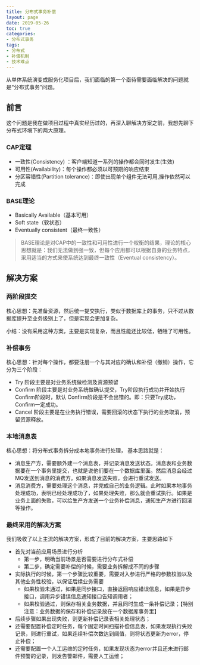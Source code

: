 ```yaml
---
title: 分布式事务补偿
layout: page
date: 2019-05-26
toc: true
categories: 
- 分布式事务
tags: 
- 分布式
- 补偿机制
- 技术难点
---
```

从单体系统演变成服务化项目后，我们面临的第一个亟待需要面临解决的问题就是“分布式事务”问题。
<!-- more-->
## 前言
这个问题是我在做项目过程中真实经历过的，再深入聊解决方案之前，我想先聊下分布式环境下的两大原理。

### CAP定理
- 一致性(Consistency) ：客户端知道一系列的操作都会同时发生(生效)
- 可用性(Availability)：每个操作都必须以可预期的响应结束
- 分区容错性(Partition tolerance)：即使出现单个组件无法可用,操作依然可以完成

### BASE理论
- Basically Available（基本可用）
- Soft state（软状态）
- Eventually consistent（最终一致性）

> BASE理论是对CAP中的一致性和可用性进行一个权衡的结果，理论的核心思想就是：我们无法做到强一致，但每个应用都可以根据自身的业务特点，采用适当的方式来使系统达到最终一致性（Eventual consistency）。

## 解决方案
### 两阶段提交
核心思想：先准备资源，然后统一提交执行，类似于数据库上的事务，只不过从数据库提升至业务级别上了，但是实现会更加复杂。

小结：没有采用这种方案，主要是实现复杂，而且性能还比较低，牺牲了可用性。

### 补偿事务
核心思想：针对每个操作，都要注册一个与其对应的确认和补偿（撤销）操作，它分为三个阶段：
- Try 阶段主要是对业务系统做检测及资源预留
- Confirm 阶段主要是对业务系统做确认提交，Try阶段执行成功并开始执行 Confirm阶段时，默认 Confirm阶段是不会出错的。即：只要Try成功，Confirm一定成功。
- Cancel 阶段主要是在业务执行错误，需要回滚的状态下执行的业务取消，预留资源释放。

### 本地消息表
核心思想：将分布式事务拆分成本地事务进行处理，
基本思路就是：
- 消息生产方，需要额外建一个消息表，并记录消息发送状态。消息表和业务数据要在一个事务里提交，也就是说他们要在一个数据库里面。然后消息会经过MQ发送到消息的消费方。如果消息发送失败，会进行重试发送。
- 消息消费方，需要处理这个消息，并完成自己的业务逻辑。此时如果本地事务处理成功，表明已经处理成功了，如果处理失败，那么就会重试执行。如果是业务上面的失败，可以给生产方发送一个业务补偿消息，通知生产方进行回滚等操作。

### 最终采用的解决方案
我们吸收了以上主流的解决方案，形成了目前的解决方案，主要思路如下
- 首先对当前应用场景进行分析
    - 第一步，明确当前场景是否需要进行分布式补偿
    - 第二步，确定需要补偿的时候，需要业务拆解成不同的步骤
- 实际执行的时候，第一个步骤比较重要，需要对入参进行严格的参数校验以及其他业务性校验，以保证后续业务需要
    - 如果校验未通过，如果是同步接口，直接返回响应错误信息，如果是异步接口，调用异步错误信息通知接口告知调用者；
    - 如果校验通过，则保存相关业务数据，并且同时生成一条补偿记录；【特别注意：业务数据的保存和补偿记录放在一个数据库事务里】
- 后续步骤如果出现失败，则更新补偿记录表相关处理状态；
- 还需要配置补偿定时任务，每个固定时间扫描补偿信息表，如果发现执行失败记录，则进行重试，如果连续补偿次数达到阈值，则将状态更新为error，停止补偿；
- 还需要配置一个人工运维的定时任务，如果发现状态为error并且还未进行邮件预警的记录，则发告警邮件，需要人工运维；


